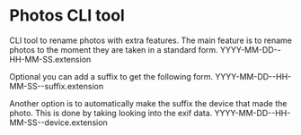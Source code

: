 # Photos CLI tool

CLI tool to rename photos with extra features.
The main feature is to rename photos to the moment they are taken in a standard form.
YYYY-MM-DD--HH-MM-SS.extension

Optional you can add a suffix to get the following form.
YYYY-MM-DD--HH-MM-SS--suffix.extension

Another option is to automatically make the suffix the device that made the photo. This is done by taking looking into the exif data.
YYYY-MM-DD--HH-MM-SS--device.extension
